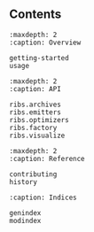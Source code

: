 ```{include} readme.md
```

## Contents

```{toctree}
:maxdepth: 2
:caption: Overview

getting-started
usage
```

```{toctree}
:maxdepth: 2
:caption: API

ribs.archives
ribs.emitters
ribs.optimizers
ribs.factory
ribs.visualize
```

```{toctree}
:maxdepth: 2
:caption: Reference

contributing
history
```

```{toctree}
:caption: Indices

genindex
modindex
```
